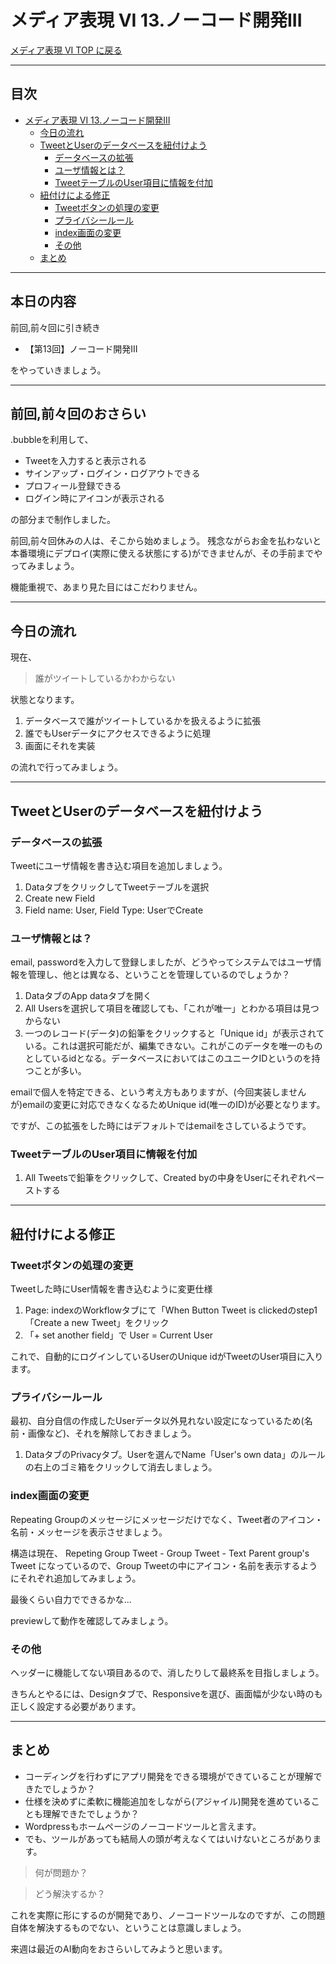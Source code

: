 # メディア表現 VI 13.ノーコード開発III

[メディア表現 VI TOP に戻る](./index.md)

---

## 目次<!-- omit in toc -->

- [メディア表現 VI 13.ノーコード開発III](#メディア表現-vi-13ノーコード開発iii)
  - [今日の流れ](#今日の流れ)
  - [TweetとUserのデータベースを紐付けよう](#tweetとuserのデータベースを紐付けよう)
    - [データベースの拡張](#データベースの拡張)
    - [ユーザ情報とは？](#ユーザ情報とは)
    - [TweetテーブルのUser項目に情報を付加](#tweetテーブルのuser項目に情報を付加)
  - [紐付けによる修正](#紐付けによる修正)
    - [Tweetボタンの処理の変更](#tweetボタンの処理の変更)
    - [プライバシールール](#プライバシールール)
    - [index画面の変更](#index画面の変更)
    - [その他](#その他)
  - [まとめ](#まとめ)

---


## 本日の内容<!-- omit in toc -->
前回,前々回に引き続き

- 【第13回】ノーコード開発III

をやっていきましょう。

---
## 前回,前々回のおさらい<!-- omit in toc -->
.bubbleを利用して、
- Tweetを入力すると表示される
- サインアップ・ログイン・ログアウトできる
- プロフィール登録できる
- ログイン時にアイコンが表示される

の部分まで制作しました。

前回,前々回休みの人は、そこから始めましょう。
残念ながらお金を払わないと本番環境にデプロイ(実際に使える状態にする)ができませんが、その手前までやってみましょう。

機能重視で、あまり見た目にはこだわりません。

---
## 今日の流れ
現在、
> 誰がツイートしているかわからない

状態となります。
1. データベースで誰がツイートしているかを扱えるように拡張
2. 誰でもUserデータにアクセスできるように処理
3. 画面にそれを実装

の流れで行ってみましょう。

---
## TweetとUserのデータベースを紐付けよう
### データベースの拡張
Tweetにユーザ情報を書き込む項目を追加しましょう。
1. DataタブをクリックしてTweetテーブルを選択
2. Create new Field
3. Field name: User, Field Type: UserでCreate

### ユーザ情報とは？
email, passwordを入力して登録しましたが、どうやってシステムではユーザ情報を管理し、他とは異なる、ということを管理しているのでしょうか？
1. DataタブのApp dataタブを開く
2. All Usersを選択して項目を確認しても、「これが唯一」とわかる項目は見つからない
3. 一つのレコード(データ)の鉛筆をクリックすると「Unique id」が表示されている。これは選択可能だが、編集できない。これがこのデータを唯一のものとしているidとなる。データベースにおいてはこのユニークIDというのを持つことが多い。

emailで個人を特定できる、という考え方もありますが、(今回実装しませんが)emailの変更に対応できなくなるためUnique id(唯一のID)が必要となります。

ですが、この拡張をした時にはデフォルトではemailをさしているようです。

### TweetテーブルのUser項目に情報を付加
1. All Tweetsで鉛筆をクリックして、Created byの中身をUserにそれぞれペーストする

---
## 紐付けによる修正
### Tweetボタンの処理の変更
Tweetした時にUser情報を書き込むように変更仕様
1. Page: indexのWorkflowタブにて「When Button Tweet is clickedのstep1「Create a new Tweet」をクリック
2. 「+ set another field」で User = Current User

これで、自動的にログインしているUserのUnique idがTweetのUser項目に入ります。

### プライバシールール
最初、自分自信の作成したUserデータ以外見れない設定になっているため(名前・画像など)、それを解除しておきましょう。
1. DataタブのPrivacyタブ。Userを選んでName「User's own data」のルールの右上のゴミ箱をクリックして消去しましょう。

### index画面の変更
Repeating Groupのメッセージにメッセージだけでなく、Tweet者のアイコン・名前・メッセージを表示させましょう。

構造は現在、
Repeting Group Tweet - Group Tweet - Text Parent group's Tweet
になっているので、Group Tweetの中にアイコン・名前を表示するようにそれぞれ追加してみましょう。

最後くらい自力でできるかな...

previewして動作を確認してみましょう。

### その他
ヘッダーに機能してない項目あるので、消したりして最終系を目指しましょう。

きちんとやるには、Designタブで、Responsiveを選び、画面幅が少ない時のも正しく設定する必要があります。

---
## まとめ
- コーディングを行わずにアプリ開発をできる環境ができていることが理解できたでしょうか？
- 仕様を決めずに柔軟に機能追加をしながら(アジャイル)開発を進めていることも理解できたでしょうか？
- Wordpressもホームページのノーコードツールと言えます。
- でも、ツールがあっても結局人の頭が考えなくてはいけないところがあります。

> 何が問題か？

> どう解決するか？


これを実際に形にするのが開発であり、ノーコードツールなのですが、この問題自体を解決するものでない、ということは意識しましょう。

来週は最近のAI動向をおさらいしてみようと思います。


